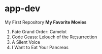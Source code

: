 # app-dev
My First Repository
**My Favorite Movies**
1. Fate Grand Order: Camelot
2. Code Geass: Lelouch of the Re;surrection
3. A Silent Voice
4. I Want to Eat Your Pancreas
